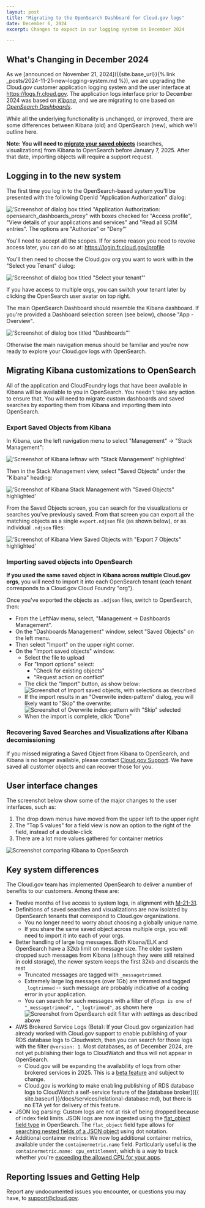 ```yaml
---
layout: post
title: "Migrating to the OpenSearch Dashboard for Cloud.gov logs"
date: December 6, 2024
excerpt: Changes to expect in our logging system in December 2024

---
```


## What's Changing in December 2024

As we [announced on November 21, 2024]({{site.base_url}}{% link _posts/2024-11-21-new-logging-system.md %}),
we are upgrading the Cloud.gov customer application logging system and the user interface
at <https://logs.fr.cloud.gov>. The application logs interface prior to December 2024
was based on [_Kibana_](https://www.elastic.co/kibana), and we are migrating to one
based on [_OpenSearch Dashboards_](https://www.opensearch.org/docs/latest/dashboards/).

While all the underlying functionality is unchanged, or improved, there are some
differences between Kibana (old) and OpenSearch (new), which we'll outline here.

**Note: You will need to [migrate your saved objects](#migrating-kibana-customizations-to-opensearch)** (searches, visualizations) from Kibana
to OpenSearch before January 7, 2025. After that date, importing objects will require a support request.

## Logging in to the new system

The first time you log in to the OpenSearch-based system you'll be presented
with the following OpenId "Application Authorization" dialog:

!['Screenshot of dialog box titled "Application Authorization: opensearch_dashboards_proxy" with boxes checked for "Access profile", "View details of your applications and services" and "Read all SCIM entries". The options are "Authorize" or "Deny"']({{site.baseurl}}/assets/images/content/opensearch-app-auth-dialog.png)

You'll need to accept all the scopes. If for some reason you need to revoke
access later, you can do so at: <https://login.fr.cloud.gov/profile>

You'll then need to choose the Cloud.gov org you want to work with in the "Select you Tenant" dialog:

!['Screenshot of dialog box titled "Select your tenant"']({{site.baseurl}}/assets/images/content/opensearch_select_tenant.png)

If you have access to multiple orgs, you can switch your tenant later by clicking the OpenSearch user avatar on top right.

The main OpenSearch Dashboard should resemble the Kibana dashboard. If you're provided a 
Dashboard selection screen (see below), choose "App - Overview".  

!['Screenshot of dialog box titled "Dashboards"']({{site.baseurl}}/assets/images/content/opensearch_choose_dashboard.png)

Otherwise the main navigation menus should be familiar and you're now ready to explore your Cloud.gov logs with OpenSearch.

## Migrating Kibana customizations to OpenSearch

All of the application and CloudFoundry logs that have been available in Kibana
will be available to you in OpenSearch. You needn't take any action to ensure that.
You will need to migrate custom dashboards and saved searches by exporting them
from Kibana and importing them into OpenSearch.

### Export Saved Objects from Kibana

In Kibana, use the left navigation menu to select "Management" -> "Stack Management":

!['Screenshot of Kibana leftnav with "Stack Management" highlighted']({{site.baseurl}}/assets/images/content/kibana_select_stack_mgmt.png)

Then in the Stack Management view, select "Saved Objects" under the "Kibana" heading:

!['Screenshot of Kibana Stack Management with "Saved Objects" highlighted']({{site.baseurl}}/assets/images/content/kibana_select_saved_objects.png)

From the Saved Objects screen, you can search for the visualizations or
searches you've previously saved. From that screen you can export all the matching objects as a single `export.ndjson` file (as shown below),
or as individual `.ndjson` files:


!['Screenshot of Kibana View Saved Objects with "Export 7 Objects" highlighted']({{site.baseurl}}/assets/images/content/kibana_view_saved_objects.png)

### Importing saved objects into OpenSearch

**If you used the same saved object in Kibana across multiple Cloud.gov orgs**,
you will need to import it into each OpenSearch tenant (each tenant corresponds to a Cloud.gov Cloud Foundry "org").

Once you've exported the objects as `.ndjson` files, switch to OpenSearch, then:

* From the LeftNav menu, select, "Management -> Dashboards Management".
* On the "Dashboards Management" window, select "Saved Objects" on the left menu.
* Then select "Import" on the upper right corner.
* On the "Import saved objects" window:
  * Select the file to upload
  * For "Import options" select:
    * "Check for existing objects"
    * "Request action on conflict"
  * The click the "Import" button, as show below: ![Screenshot of Import saved objects, with selections as described]({{site.baseurl}}/assets/images/content/opensearch-import-saved-objects.png)
  * If the import results in an "Overwrite index-pattern" dialog, you will likely want to "Skip" the overwrite: ![Screenshot of Overwrite index-pattern with "Skip" selected]({{site.baseurl}}/assets/images/content/opensearch-import-overwrite-dialog.png)
  * When the import is complete, click "Done"



### Recovering Saved Searches and Visualizations after Kibana decomissioning

If you missed migrating a Saved Object
from Kibana to OpenSearch, and Kibana is no longer available,
please contact [Cloud.gov Support](mailto:support@cloud.gov).
We have saved all customer objects and can recover those for you.

## User interface changes

The screenshot below show some of the major changes to the user interfaces, such as:
1. The drop down menus have moved from the upper left to the upper right
2. The "Top 5 values" for a field view is now an option to the right of the field, instead of a double-click
3. There are a lot more values gathered for container metrics

![Screenshot comparing Kibana to OpenSearch]({{site.baseurl}}/assets/images/content/opensearch-ui-differences.png)

## Key system differences

The Cloud.gov team has implemented OpenSearch to deliver a number of benefits to our customers. Among these are:

* Twelve months of live access to system logs, in alignment with [M-21-31](https://www.whitehouse.gov/wp-content/uploads/2021/08/M-21-31-Improving-the-Federal-Governments-Investigative-and-Remediation-Capabilities-Related-to-Cybersecurity-Incidents.pdf).
* Definitions of saved searches and visualizations are now isolated by OpenSearch tenants that correspond to Cloud.gov organizations.
  * You no longer need to worry about choosing a globally unique name.
  * If you share the same saved object across multiple orgs, you will need to import it into each of your orgs.
* Better handling of large log messages. Both Kibana/ELK and OpenSearch have a 32kb limit on message size. The older system dropped such messages from Kibana (although they were still retained in cold storage), the newer system keeps the first 32kb and discards the rest
  * Truncated messages are tagged with `_messagetrimmed`. 
  * Extremely large log messages (over 1Gb) are trimmed and tagged `_logtrimmed` -- such message are probably indicative of a coding error in your application.
  * You can search for such messages with a filter of `@logs is one of "_messagetrimmed", "_logtrimmed"`, as shown here
  ![Screenshot from OpenSearch edit filter with settings as described above]({{site.baseurl}}/assets/images/content/opensearch-logtrimmed.png)
* AWS Brokered Service Logs (Beta): If your Cloud.gov organization had already worked with Cloud.gov support to enable publishing of your RDS database logs to Cloudwatch, then you can search for those logs with the filter `@version: 1`. Most databases, as of December 2024, are not yet publishing their logs to CloudWatch and thus will not appear in OpenSearch.
  * Cloud.gov will be expanding the availability of logs from other brokered services in 2025. This is a [beta feature]({{site.baseurl}}/docs/services/intro/#support-status) and subject to change.
  * Cloud.gov is working to make enabling publishing of RDS database logs to CloudWatch a self-service feature of the [database broker]({{ site.baseurl }}/docs/services/relational-database.md), but there is no ETA yet for delivery of this feature.
* JSON log parsing: Custom logs are not at risk of being dropped because of index field limits. JSON logs are now ingested using the [flat_object field type](https://opensearch.org/docs/latest/field-types/supported-field-types/flat-object/) in OpenSearch. The `flat_object` field type allows for [searching nested fields of a JSON object](https://opensearch.org/docs/latest/field-types/supported-field-types/flat-object/#using-flat-object) using dot notation.
* Additional container metrics: We now log additional container metrics, available under the `containermetric.name` field. Particularly useful is the `containermetric.name: cpu_entitlement`, which is a way to track whether you're [exceeding the allowed CPU for your apps](https://www.cloudfoundry.org/blog/better-way-split-cake-cpu-entitlements/).

## Reporting Issues and Getting Help

Report any undocumented issues you encounter, or questions you may have, to <support@cloud.gov>.


